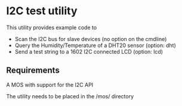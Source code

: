 # I2C test utility

This utility provides example code to
- Scan the I2C bus for slave devices (no option on the cmdline)
- Query the Humidity/Temperature of a DHT20 sensor (option: dht)
- Send a test string to a 1602 I2C connected LCD (option: lcd)

## Requirements
A MOS with support for the I2C API

The utility needs to be placed in the /mos/ directory